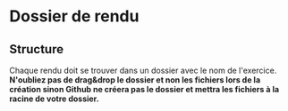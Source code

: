 # Dossier de rendu

## Structure

Chaque rendu doit se trouver dans un dossier avec le nom de l'exercice.
**N'oubliez pas de drag&drop le dossier et non les fichiers lors de la création sinon Github ne créera pas le dossier et mettra les fichiers à la racine de votre dossier.**

